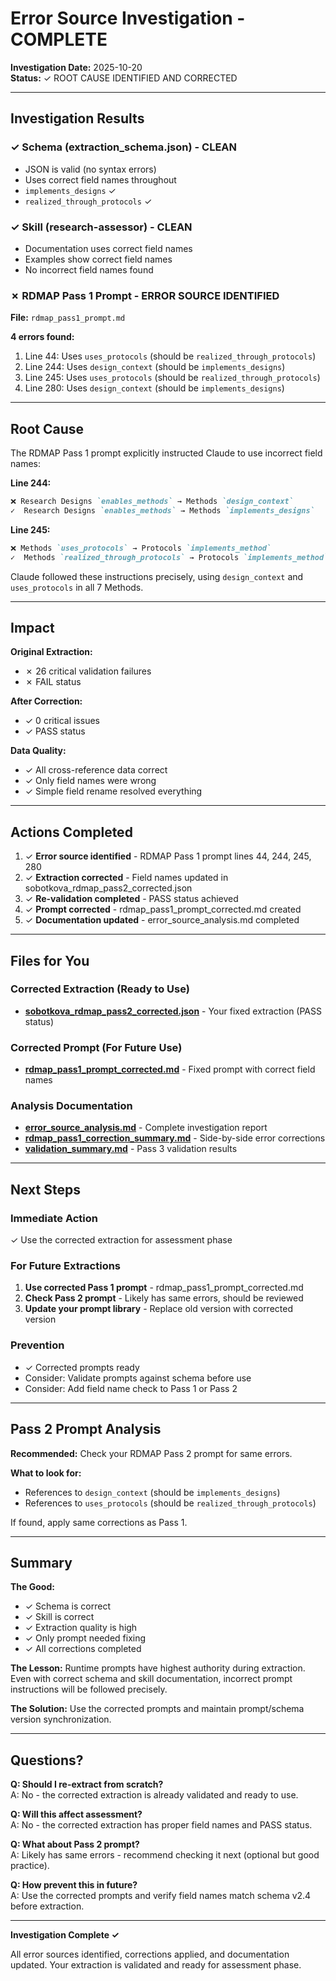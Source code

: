 # Error Source Investigation - COMPLETE

**Investigation Date:** 2025-10-20  
**Status:** ✓ ROOT CAUSE IDENTIFIED AND CORRECTED

---

## Investigation Results

### ✓ Schema (extraction_schema.json) - CLEAN
- JSON is valid (no syntax errors)
- Uses correct field names throughout
- `implements_designs` ✓
- `realized_through_protocols` ✓

### ✓ Skill (research-assessor) - CLEAN
- Documentation uses correct field names
- Examples show correct field names
- No incorrect field names found

### ✗ RDMAP Pass 1 Prompt - ERROR SOURCE IDENTIFIED

**File:** `rdmap_pass1_prompt.md`

**4 errors found:**
1. Line 44: Uses `uses_protocols` (should be `realized_through_protocols`)
2. Line 244: Uses `design_context` (should be `implements_designs`)
3. Line 245: Uses `uses_protocols` (should be `realized_through_protocols`)  
4. Line 280: Uses `design_context` (should be `implements_designs`)

---

## Root Cause

The RDMAP Pass 1 prompt explicitly instructed Claude to use incorrect field names:

**Line 244:**
```markdown
❌ Research Designs `enables_methods` → Methods `design_context`
✓  Research Designs `enables_methods` → Methods `implements_designs`
```

**Line 245:**
```markdown
❌ Methods `uses_protocols` → Protocols `implements_method`
✓  Methods `realized_through_protocols` → Protocols `implements_method`
```

Claude followed these instructions precisely, using `design_context` and `uses_protocols` in all 7 Methods.

---

## Impact

**Original Extraction:**
- ✗ 26 critical validation failures
- ✗ FAIL status

**After Correction:**
- ✓ 0 critical issues
- ✓ PASS status

**Data Quality:**
- ✓ All cross-reference data correct
- ✓ Only field names were wrong
- ✓ Simple field rename resolved everything

---

## Actions Completed

1. ✓ **Error source identified** - RDMAP Pass 1 prompt lines 44, 244, 245, 280
2. ✓ **Extraction corrected** - Field names updated in sobotkova_rdmap_pass2_corrected.json
3. ✓ **Re-validation completed** - PASS status achieved
4. ✓ **Prompt corrected** - rdmap_pass1_prompt_corrected.md created
5. ✓ **Documentation updated** - error_source_analysis.md completed

---

## Files for You

### Corrected Extraction (Ready to Use)
- **[sobotkova_rdmap_pass2_corrected.json](computer:///mnt/user-data/outputs/sobotkova_rdmap_pass2_corrected.json)** - Your fixed extraction (PASS status)

### Corrected Prompt (For Future Use)
- **[rdmap_pass1_prompt_corrected.md](computer:///mnt/user-data/outputs/rdmap_pass1_prompt_corrected.md)** - Fixed prompt with correct field names

### Analysis Documentation
- **[error_source_analysis.md](computer:///mnt/user-data/outputs/error_source_analysis.md)** - Complete investigation report
- **[rdmap_pass1_correction_summary.md](computer:///mnt/user-data/outputs/rdmap_pass1_correction_summary.md)** - Side-by-side error corrections
- **[validation_summary.md](computer:///mnt/user-data/outputs/validation_summary.md)** - Pass 3 validation results

---

## Next Steps

### Immediate Action
✓ Use the corrected extraction for assessment phase

### For Future Extractions
1. **Use corrected Pass 1 prompt** - rdmap_pass1_prompt_corrected.md
2. **Check Pass 2 prompt** - Likely has same errors, should be reviewed
3. **Update your prompt library** - Replace old version with corrected version

### Prevention
- ✓ Corrected prompts ready
- Consider: Validate prompts against schema before use
- Consider: Add field name check to Pass 1 or Pass 2

---

## Pass 2 Prompt Analysis

**Recommended:** Check your RDMAP Pass 2 prompt for same errors.

**What to look for:**
- References to `design_context` (should be `implements_designs`)
- References to `uses_protocols` (should be `realized_through_protocols`)

If found, apply same corrections as Pass 1.

---

## Summary

**The Good:**
- ✓ Schema is correct
- ✓ Skill is correct  
- ✓ Extraction quality is high
- ✓ Only prompt needed fixing
- ✓ All corrections completed

**The Lesson:**
Runtime prompts have highest authority during extraction. Even with correct schema and skill documentation, incorrect prompt instructions will be followed precisely.

**The Solution:**
Use the corrected prompts and maintain prompt/schema version synchronization.

---

## Questions?

**Q: Should I re-extract from scratch?**  
A: No - the corrected extraction is already validated and ready to use.

**Q: Will this affect assessment?**  
A: No - the corrected extraction has proper field names and PASS status.

**Q: What about Pass 2 prompt?**  
A: Likely has same errors - recommend checking it next (optional but good practice).

**Q: How prevent this in future?**  
A: Use the corrected prompts and verify field names match schema v2.4 before extraction.

---

**Investigation Complete ✓**

All error sources identified, corrections applied, and documentation updated. Your extraction is validated and ready for assessment phase.
